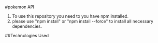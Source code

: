﻿#pokemon API

1. To use this repository you need to you have npm installed.
2. please use "npm install" or "npm install --force" to install all necessary dependencies.

##Technologies Used
